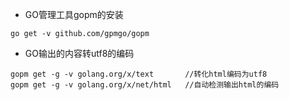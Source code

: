 * GO管理工具gopm的安装
```
go get -v github.com/gpmgo/gopm
```
* GO输出的内容转utf8的编码
```
gopm get -g -v golang.org/x/text       //转化html编码为utf8
gopm get -g -v golang.org/x/net/html   //自动检测输出html的编码
```

